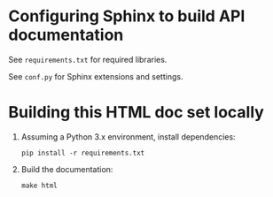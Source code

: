 # Configuring Sphinx to build API documentation

See `requirements.txt` for required libraries.

See `conf.py` for Sphinx extensions and settings.


# Building this HTML doc set locally

1. Assuming a Python 3.x environment, install dependencies:

   `pip install -r requirements.txt`

2. Build the documentation:

   `make html`

